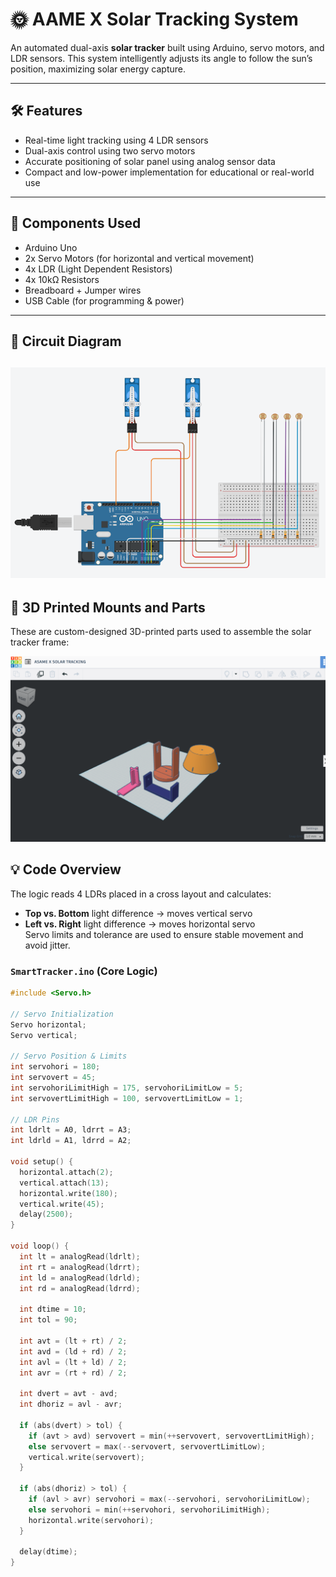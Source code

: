 # 🌞 AAME X Solar Tracking System

An automated dual-axis **solar tracker** built using Arduino, servo motors, and LDR sensors. This system intelligently adjusts its angle to follow the sun’s position, maximizing solar energy capture.

---

## 🛠️ Features

- Real-time light tracking using 4 LDR sensors
- Dual-axis control using two servo motors
- Accurate positioning of solar panel using analog sensor data
- Compact and low-power implementation for educational or real-world use

---

## 🔧 Components Used

- Arduino Uno
- 2x Servo Motors (for horizontal and vertical movement)
- 4x LDR (Light Dependent Resistors)
- 4x 10kΩ Resistors
- Breadboard + Jumper wires
- USB Cable (for programming & power)

---

## 📸 Circuit Diagram

![Solar Tracking System Wiring](solar-tracker-wiring.png)
---
## 🧩 3D Printed Mounts and Parts

These are custom-designed 3D-printed parts used to assemble the solar tracker frame:

![3D Printed Parts](3d-printed-parts.png)

## 💡 Code Overview

The logic reads 4 LDRs placed in a cross layout and calculates:
- **Top vs. Bottom** light difference → moves vertical servo
- **Left vs. Right** light difference → moves horizontal servo  
Servo limits and tolerance are used to ensure stable movement and avoid jitter.

### `SmartTracker.ino` (Core Logic)

```cpp
#include <Servo.h>  

// Servo Initialization
Servo horizontal;
Servo vertical;

// Servo Position & Limits
int servohori = 180;
int servovert = 45;
int servohoriLimitHigh = 175, servohoriLimitLow = 5;
int servovertLimitHigh = 100, servovertLimitLow = 1;

// LDR Pins
int ldrlt = A0, ldrrt = A3;
int ldrld = A1, ldrrd = A2;

void setup() {
  horizontal.attach(2);
  vertical.attach(13);
  horizontal.write(180);
  vertical.write(45);
  delay(2500);
}

void loop() {
  int lt = analogRead(ldrlt);
  int rt = analogRead(ldrrt);
  int ld = analogRead(ldrld);
  int rd = analogRead(ldrrd);

  int dtime = 10;
  int tol = 90;

  int avt = (lt + rt) / 2;
  int avd = (ld + rd) / 2;
  int avl = (lt + ld) / 2;
  int avr = (rt + rd) / 2;

  int dvert = avt - avd;
  int dhoriz = avl - avr;

  if (abs(dvert) > tol) {
    if (avt > avd) servovert = min(++servovert, servovertLimitHigh);
    else servovert = max(--servovert, servovertLimitLow);
    vertical.write(servovert);
  }

  if (abs(dhoriz) > tol) {
    if (avl > avr) servohori = max(--servohori, servohoriLimitLow);
    else servohori = min(++servohori, servohoriLimitHigh);
    horizontal.write(servohori);
  }

  delay(dtime);
}
